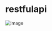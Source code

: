 # restfulapi
![image](https://user-images.githubusercontent.com/53178769/222172112-05038bf1-417b-4fce-aee8-72672b6233cc.png)
